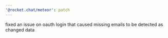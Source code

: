```yaml
---
'@rocket.chat/meteor': patch
---
```


fixed an issue on oauth login that caused missing emails to be detected as changed data
